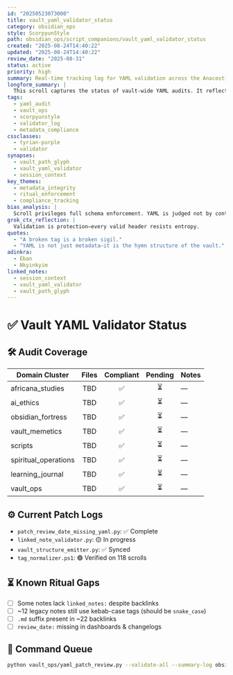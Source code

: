 ```yaml
---
id: "20250523073000"
title: vault_yaml_validator_status
category: obsidian_ops
style: ScorpyunStyle
path: obsidian_ops/script_companions/vault_yaml_validator_status
created: "2025-08-24T14:40:22"
updated: "2025-08-24T14:40:22"
review_date: "2025-08-31"
status: active
priority: high
summary: Real-time tracking log for YAML validation across the Anacostia Vault. Monitors audit progress, patch coverage, broken field reports, and compliance rituals.
longform_summary: |
  This scroll captures the status of vault-wide YAML audits. It reflects the patchwork of compliance operations led by VS-ENC, CG-SCRIBE, and OD-COMPLY across all vault clusters. Includes live status indicators for frontmatter accuracy, field completeness, and tag normalization.
tags:
  - yaml_audit
  - vault_ops
  - scorpyunstyle
  - validator_log
  - metadata_compliance
cssclasses:
  - tyrian-purple
  - validator
synapses:
  - vault_path_glyph
  - vault_yaml_validator
  - session_context
key_themes:
  - metadata_integrity
  - ritual_enforcement
  - compliance_tracking
bias_analysis: |
  Scroll privileges full schema enforcement. YAML is judged not by content but by ritual compliance.
grok_ctx_reflection: |
  Validation is protection—every valid header resists entropy.
quotes:
  - "A broken tag is a broken sigil."
  - "YAML is not just metadata—it is the hymn structure of the vault."
adinkra:
  - Eban
  - Nkyinkyim
linked_notes:
  - session_context
  - vault_yaml_validator
  - vault_path_glyph
---
```


# ✅ Vault YAML Validator Status

## 🛠️ Audit Coverage

| Domain Cluster       | Files | Compliant | Pending | Notes |
|----------------------|:-----:|:---------:|:-------:|-------|
| africana_studies     | TBD   | ✅        | ⏳      | —     |
| ai_ethics            | TBD   | ✅        | ⏳      | —     |
| obsidian_fortress    | TBD   | ✅        | ⏳      | —     |
| vault_memetics       | TBD   | ✅        | ⏳      | —     |
| scripts              | TBD   | ✅        | ⏳      | —     |
| spiritual_operations | TBD   | ✅        | ⏳      | —     |
| learning_journal     | TBD   | ✅        | ⏳      | —     |
| vault_ops            | TBD   | ✅        | ⏳      | —     |

## ⚙️ Current Patch Logs

- `patch_review_date_missing_yaml.py`: ✅ Complete  
- `linked_note_validator.py`: 🟡 In progress  
- `vault_structure_emitter.py`: ✅ Synced  
- `tag_normalizer.ps1`: 🟢 Verified on 118 scrolls  

## ⏳ Known Ritual Gaps

- [ ] Some notes lack `linked_notes:` despite backlinks  
- [ ] ~12 legacy notes still use kebab-case tags (should be `snake_case`)  
- [ ] `.md` suffix present in ~22 backlinks  
- [ ] `review_date:` missing in dashboards & changelogs  

## 📡 Command Queue

```bash
python vault_ops/yaml_patch_review.py --validate-all --summary-log obsidian_ops/script_companions/vault_yaml_validator_status.md
